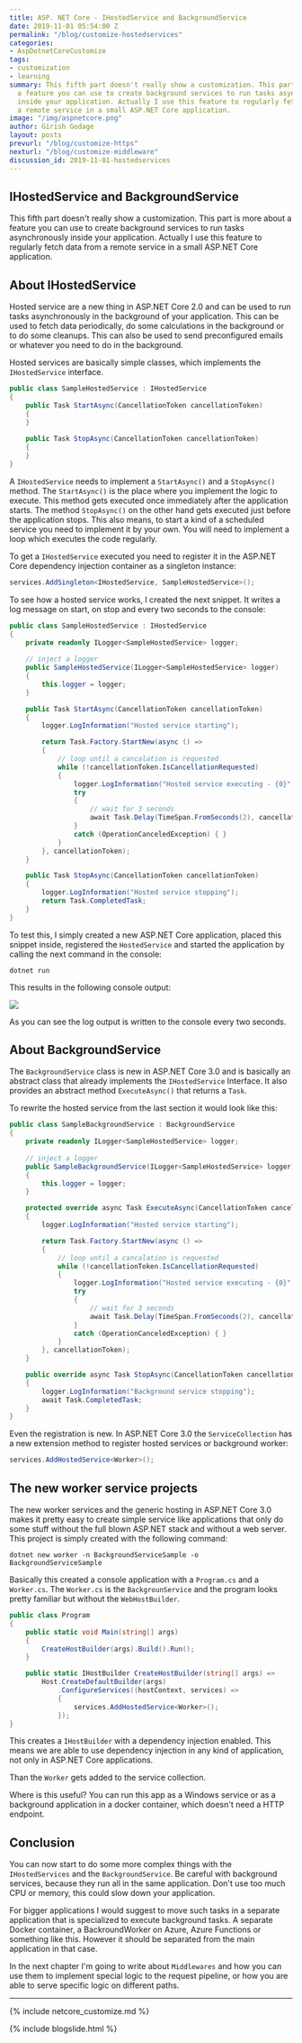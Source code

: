 ```yaml
---
title: ASP. NET Core - IHostedService and BackgroundService
date: 2019-11-01 05:54:00 Z
permalink: "/blog/customize-hostedservices"
categories:
- AspDotnetCoreCustomize
tags:
- customization
- learning
summary: This fifth part doesn't really show a customization. This part is more about
  a feature you can use to create background services to run tasks asynchronously
  inside your application. Actually I use this feature to regularly fetch data from
  a remote service in a small ASP.NET Core application.
image: "/img/aspnetcore.png"
author: Girish Godage
layout: posts
prevurl: "/blog/customize-https"
nexturl: "/blog/customize-middleware"
discussion_id: 2019-11-01-hostedservices
---
```


## IHostedService and BackgroundService

This fifth part doesn't really show a customization. This part is more about a feature you can use to create background services to run tasks asynchronously inside your application. Actually I use this feature to regularly fetch data from a remote service in a small ASP.NET Core application. 

## About IHostedService

Hosted service are a new thing in ASP.NET Core 2.0 and can be used to run tasks asynchronously in the background of your application. This can be used to fetch data periodically, do some calculations in the background or to do some cleanups. This can also be used to send preconfigured emails or whatever you need to do in the background.

Hosted services are basically simple classes, which implements the `IHostedService` interface.

```csharp
public class SampleHostedService : IHostedService
{
	public Task StartAsync(CancellationToken cancellationToken)
	{
	}
	
	public Task StopAsync(CancellationToken cancellationToken)
	{
	}
}
```

A `IHostedService` needs to implement a `StartAsync()` and a `StopAsync()` method. The `StartAsync()` is the place where you implement the logic to execute. This method gets executed once immediately after the application starts. The method `StopAsync()` on the other hand gets executed just before the application stops. This also means, to start a kind of a scheduled service you need to implement it by your own. You will need to implement a loop which executes the code regularly.

To get a `IHostedService` executed you need to register it in the ASP.NET Core dependency injection container as a singleton instance:

```csharp
services.AddSingleton<IHostedService, SampleHostedService>();
```

To see how a hosted service works, I created the next snippet. It writes a log message on start, on stop and every two seconds to the console:

```csharp
public class SampleHostedService : IHostedService
{
	private readonly ILogger<SampleHostedService> logger;
	
	// inject a logger
	public SampleHostedService(ILogger<SampleHostedService> logger)
	{
		this.logger = logger;
	}

	public Task StartAsync(CancellationToken cancellationToken)
	{
		logger.LogInformation("Hosted service starting");

		return Task.Factory.StartNew(async () =>
		{
			// loop until a cancalation is requested
			while (!cancellationToken.IsCancellationRequested)
			{
				logger.LogInformation("Hosted service executing - {0}", DateTime.Now);
				try
				{
					// wait for 3 seconds
					await Task.Delay(TimeSpan.FromSeconds(2), cancellationToken);
				}
				catch (OperationCanceledException) { }
			}
		}, cancellationToken);
	}

	public Task StopAsync(CancellationToken cancellationToken)
	{
		logger.LogInformation("Hosted service stopping");
		return Task.CompletedTask;
	}
}
```

To test this, I simply created a new ASP.NET Core application, placed this snippet inside, registered the `HostedService` and started the application by calling the next command in the console:

```shell
dotnet run
```

This results in the following console output:

![](images/customize-aspnetcore/hosted-service.png)

As you can see the log output is written to the console every two seconds.

## About BackgroundService

The `BackgroundService` class is new in ASP.NET Core 3.0 and is basically an abstract class that already implements the `IHostedService` Interface. It also provides an abstract method `ExecuteAsync()` that returns a `Task`.

To rewrite the hosted service from the last section it would look like this:

```csharp
public class SampleBackgroundService : BackgroundService
{
	private readonly ILogger<SampleHostedService> logger;
	
	// inject a logger
	public SampleBackgroundService(ILogger<SampleHostedService> logger)
	{
		this.logger = logger;
	}

	protected override async Task ExecuteAsync(CancellationToken cancellationToken)
	{
		logger.LogInformation("Hosted service starting");

		return Task.Factory.StartNew(async () =>
		{
			// loop until a cancalation is requested
			while (!cancellationToken.IsCancellationRequested)
			{
				logger.LogInformation("Hosted service executing - {0}", DateTime.Now);
				try
				{
					// wait for 3 seconds
					await Task.Delay(TimeSpan.FromSeconds(2), cancellationToken);
				}
				catch (OperationCanceledException) { }
			}
		}, cancellationToken);
	}

    public override async Task StopAsync(CancellationToken cancellationToken)
    {
        logger.LogInformation("Background service stopping");
        await Task.CompletedTask;
    }
}
```

Even the registration is new. In ASP.NET Core 3.0 the `ServiceCollection` has a new extension method to register hosted services or background worker:

~~~ csharp
services.AddHostedService<Worker>();
~~~

## The new worker service projects

The new worker services and the generic hosting in ASP.NET Core 3.0 makes it pretty easy to create simple service like applications that only do some stuff without the full blown ASP.NET stack and without a web server. This project is simply created with the following command:

~~~ shell
dotnet new worker -n BackgroundServiceSample -o BackgroundServiceSample
~~~

Basically this created a console application with a `Program.cs` and a `Worker.cs`. The `Worker.cs` is the `BackgrounService` and the program looks pretty familiar but without the `WebHostBuilder`.

~~~ csharp
public class Program
{
    public static void Main(string[] args)
    {
        CreateHostBuilder(args).Build().Run();
    }

    public static IHostBuilder CreateHostBuilder(string[] args) =>
        Host.CreateDefaultBuilder(args)
            .ConfigureServices((hostContext, services) =>
            {
                services.AddHostedService<Worker>();
            });
}
~~~

This creates a `IHostBuilder` with a dependency injection enabled. This means we are able to use dependency injection in any kind of application, not only in ASP.NET Core applications.

Than the `Worker` gets added to the service collection.

Where is this useful? You can run this app as a Windows service or as a background application in a docker container, which doesn't need a HTTP endpoint.

## Conclusion

You can now start to do some more complex things with the `IHostedServices` and the `BackgroundService`. Be careful with background services, because they run all in the same application. Don't use too much CPU or memory, this could slow down your application.

For bigger applications I would suggest to move such tasks in a separate application that is specialized to execute background tasks. A separate Docker container, a BackroundWorker on Azure, Azure Functions or something like this. However it should be separated from the main application in that case.

In the next chapter I'm going to write about `Middlewares` and how you can use them to implement special logic to the request pipeline, or how you are able to serve specific logic on different paths.

---
{% include netcore_customize.md %}

{% include blogslide.html %}

